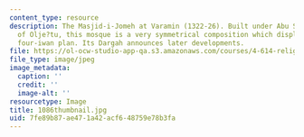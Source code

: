 ```yaml
---
content_type: resource
description: The Masjid-i-Jomeh at Varamin (1322-26). Built under Abu Said, the son
  of Olje?tu, this mosque is a very symmetrical composition which displays the ideal
  four-iwan plan. Its Dargah announces later developments.
file: https://ol-ocw-studio-app-qa.s3.amazonaws.com/courses/4-614-religious-architecture-and-islamic-cultures-fall-2002/7fe89b87ae471a42acf648759e78b3fa_1086thumbnail.jpg
file_type: image/jpeg
image_metadata:
  caption: ''
  credit: ''
  image-alt: ''
resourcetype: Image
title: 1086thumbnail.jpg
uid: 7fe89b87-ae47-1a42-acf6-48759e78b3fa
---
```

